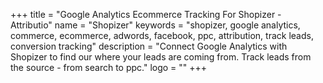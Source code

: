 +++
title = "Google Analytics Ecommerce Tracking For Shopizer - Attributio"
name = "Shopizer"
keywords = "shopizer, google analytics, commerce, ecommerce, adwords, facebook, ppc, attribution, track leads, conversion tracking"
description = "Connect Google Analytics with Shopizer to find our where your leads are coming from. Track leads from the source - from search to ppc."
logo = ""
+++
